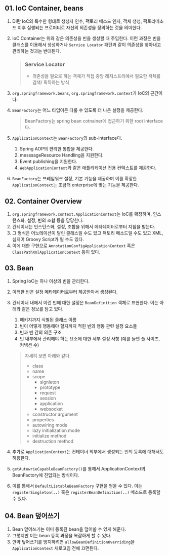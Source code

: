 
## 01. IoC Container, beans
1. DI란 IoC의 특수한 형태로 생성자 인수, 팩토리 메소드 인자, 객체 생성, 팩토리메소드 이후 실행되는 프로퍼티로 자신의 의존성을 정의하는 것을 의미한다.
2. IoC Container는 위와 같은 의존성을 빈을 생성할 때 주입한다. 이런 과정은 빈을 클래스를 이용해서 생성하거나 `Service Locator` 패턴과 같이 의존성을 찾아내고 관리하는 것과는 반대된다.
   > ### Service Locator
   > - 의존성을 필요로 하는 객체가 직접 중앙 레지스트리에서 필요한 객체를 검색/ 획득하는 방식
   
   
3. `org.springframework.beans`, `org.springframework.context`가 IoC의 근간이다.
4. `BeanFactory`는 어느 타입이든 다룰 수 있도록 더 나은 설정을 제공한다.
   > BeanFactory는 spring bean cotnainer에 접근하기 위한 root interface다.
   
5. `ApplicationContext`는  `BeanFactory`의 sub-interface다.
   1. Spring AOP의 편리한 통합을 제공한다.
   2. messsageResource Handling을 지원한다.
   3. Event publishing을 지원한다.
   4. `WebApplicationContext`와 같은 애플리케이션 전용 컨텍스트를 제공한다.
6. `BeanFactory`는 프레임워크 설정, 기본 기능을 제공하며 이를 확장한 `ApplicationContext`는 조금더 enterprise에 맞는 기능을 제공한다.

## 02. Container Overview
1. `org.springframework.context.ApplicationContext`는 IoC를 확장하며, 인스턴스화, 설정, 빈의 조합 등을 담당한다. 
2. 컨테이너는 인스턴스화, 설정, 조합을 위해서 메타데이터로부터 지침을 받는다.
3. 그 형식은 어노테이션이 달린 클래스일 수도 있고 팩토리 메소드일 수도 있고 XML, 심지어 Groovy Script가 될 수도 있다.
4. 이에 대한 구현으로 `AnnotationConfigApplicationContext` 혹은 `ClassPathXmlApplicationContext` 등이 있다.

## 03. Bean
1. Spring IoC는 하나 이상의 빈을 관리한다.
2. 이러한 빈은 설정 메타데이터로부터 제공받아서 생성된다.
3. 컨테이너 내에서 이런 빈에 대한 설정은 `BeanDefinition` 객체로 표현한다. 이는 아래와 같은 정보를 담고 있다.
	1. 패키지까지 식별된 클래스 이름
	2. 빈이 어떻게 행동해야 할지까지 적힌 빈의 행동 관련 설정 요소들
	3. 빈과 빈 간의 의존 구조
	4. 빈 내부에서 관리해야 하는 요소에 대한 세부 설정 사항 (예를 들면 풀 사이즈, 커넥션 수)
	> 자세히 보면 아래와 같다.
	> - class
	> - name
	> - scope
	> 	- signleton
	> 	- prototype
	> 	- request
	> 	- session
	> 	- application
	> 	- websocket
	> - constructor argument
	> - properties
	> - autowiring mode
	> - lazy initialization mode
	> - initialize method
	> - destruction method
	
4. 추가로 `ApplicationContext`는 컨테이너 외부에서 생성되는 빈의 등록에 대해서도 허용한다.
5. `getAutowrieCapableBeanFactory()`를 통해서 ApplicationContext의 BeanFactory에 진입되는 방식이다. 
6. 이를 통해서 `DefaultListableBeanFactory` 구현을 얻을 수 있다. 이는 `registerSingleton(..)` 혹은 `registerBeanDefinition(..)` 메소드로 등록할 수 있다.

## 04. Bean 덮어쓰기
1. Bean 덮어쓰기는 이미 등록된 bean을 덮어쓸 수 있게 해준다. 
2. 그렇지만 이는 bean 등록 과정을 복잡하게 할 수 있다.
3. 만약 덮어쓰기를 방지하려면 `allowBeanDefinitionOverriding`을 `ApplicationContext` 새로고침 전에 끄면된다.